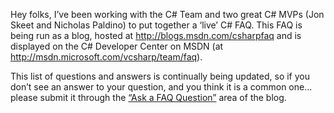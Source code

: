 Hey folks, I&#8217;ve been working with the C# Team and two great C# MVPs (Jon Skeet and Nicholas Paldino) to put together a &#8216;live&#8217; C# FAQ. This FAQ is being run as a blog, hosted at <a href="http://blogs.msdn.com/csharpfaq" target="_blank">http://blogs.msdn.com/csharpfaq</a> and is displayed on the C# Developer Center on MSDN (at <a href="http://msdn.microsoft.com/vcsharp/team/faq" target="_blank" class="broken_link">http://msdn.microsoft.com/vcsharp/team/faq</a>). 

This list of questions and answers is continually being updated, so if you don&#8217;t see an answer to your question, and you think it is a common one&#8230; please submit it through the <a href="http://blogs.msdn.com/csharpfaq/archive/2004/03/06/85249.aspx" target="_blank">&#8220;Ask a FAQ Question&#8221;</a> area of the blog.